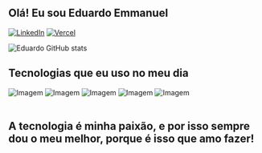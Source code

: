 ## Olá! Eu sou Eduardo Emmanuel
[![LinkedIn](https://img.shields.io/badge/linkedin-%230077B5.svg?style=for-the-badge&logo=linkedin&logoColor=white)](https://www.linkedin.com/in/eduardo-emmanuel-096403221/)
[![Vercel](https://img.shields.io/badge/vercel-%23000000.svg?style=for-the-badge&logo=vercel&logoColor=white)](https://sistecpb.vercel.app/login)

![Eduardo GitHub stats](https://github-readme-stats.vercel.app/api?username=Emm4nuell&show_icons=true&theme=dracula)

## Tecnologias que eu uso no meu dia 
<div style="display: inline_block">
  <img alt="Imagem" src="https://img.shields.io/badge/java-%23ED8B00.svg?style=for-the-badge&logo=openjdk&logoColor=white">
  <img alt="Imagem" src="https://img.shields.io/badge/spring-%236DB33F.svg?style=for-the-badge&logo=spring&logoColor=white">
  <img alt="Imagem" src="https://img.shields.io/badge/angular-%23DD0031.svg?style=for-the-badge&logo=angular&logoColor=white">
  <img alt="Imagem" src="https://img.shields.io/badge/html5-%23E34F26.svg?style=for-the-badge&logo=html5&logoColor=white">
  <img alt="Imagem" src="https://img.shields.io/badge/css3-%231572B6.svg?style=for-the-badge&logo=css3&logoColor=white">
  
</div>
<br/>

## A tecnologia é minha paixão, e por isso sempre dou o meu melhor, porque é isso que amo fazer!

